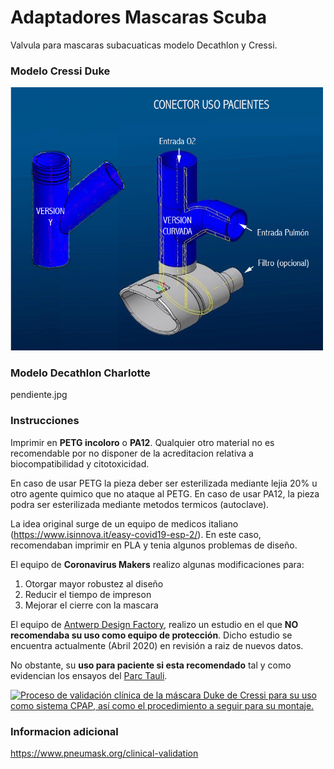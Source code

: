 # Adaptadores Mascaras Scuba

Valvula para mascaras subacuaticas modelo Decathlon y Cressi.

### Modelo Cressi Duke

<img src="./Cressi%20DUKE/CONECTOR%20USO%20PACIENTES/CONECTOR_DUKE_RACORD_O2.jpg" width="500">

### Modelo Decathlon Charlotte

pendiente.jpg

### Instrucciones

Imprimir en **PETG incoloro** o **PA12**. Qualquier otro material no es recomendable por no disponer de la acreditacion relativa a biocompatibilidad y citotoxicidad.

En caso de usar PETG la pieza deber ser esterilizada mediante lejia 20% u otro agente quimico que no ataque al PETG. En caso de usar PA12, la pieza podra ser esterilizada mediante metodos termicos (autoclave).

La idea original surge de un equipo de medicos italiano (https://www.isinnova.it/easy-covid19-esp-2/). En este caso, recomendaban imprimir en PLA y tenia algunos problemas de diseño.


El equipo de **Coronavirus Makers** realizo algunas modificaciones para:
1. Otorgar mayor robustez al diseño
2. Reducir el tiempo de impreson
3. Mejorar el cierre con la mascara


El equipo de [Antwerp Design Factory](https://antwerpdesignfactory.be/decathlon.html), realizo un estudio en el que __NO recomendaba su uso como equipo de protección__. Dicho estudio se encuentra actualmente (Abril 2020) en revisión a raiz de nuevos datos.

No obstante, su __uso para paciente si esta recomendado__ tal y como evidencian los ensayos del [Parc Tauli](http://www.tauli.cat/institut/plataformes-i-serveis/laboratori-3d/covid-3d/cataleg/#3dpt021).

[![Proceso de validación clínica de la máscara Duke de Cressi para su uso como sistema CPAP, así como el procedimiento a seguir para su montaje.](http://img.youtube.com/vi/NvGusf-dad8/0.jpg)](https://www.youtube.com/watch?v=NvGusf-dad8)

### Informacion adicional 
https://www.pneumask.org/clinical-validation